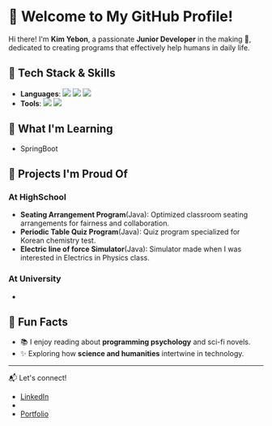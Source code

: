 
<!--
**kyb65/kyb65** is a ✨ _special_ ✨ repository because its `README.md` (this file) appears on your GitHub profile.

Here are some ideas to get you started:

- 🔭 I’m currently working on ...
- 🌱 I’m currently learning ...
- 👯 I’m looking to collaborate on ...
- 🤔 I’m looking for help with ...
- 💬 Ask me about ...
- 📫 How to reach me: ...
- 😄 Pronouns: ...
- ⚡ Fun fact: ...
-->

# 🌟 Welcome to My GitHub Profile!

Hi there! I'm **Kim Yebon**, a passionate **Junior Developer** in the making 🤖, dedicated to creating programs that effectively help humans in daily life.

## 🔧 Tech Stack & Skills
- **Languages**: 
<img src="https://img.shields.io/badge/Java-007396?style=flat-square&logo=OpenJDK&logoColor=white"> <img src="https://img.shields.io/badge/C-A8B9CC?style=flat-square&logo=c&logoColor=white"> <img src="https://img.shields.io/badge/Python-3776AB?style=flat-square&logo=Python&logoColor=white">
- **Tools**: <img src="https://img.shields.io/badge/Git-F05032?style=flat-square&logo=Git&logoColor=white"> <img src="https://img.shields.io/badge/Arduino-00878F?style=flat-square&logo=Arduino&logoColor=white">

## 🌱 What I'm Learning
- SpringBoot 

## 🚀 Projects I'm Proud Of
### At HighSchool
- **Seating Arrangement Program**(Java): Optimized classroom seating arrangements for fairness and collaboration.
- **Periodic Table Quiz Program**(Java): Quiz program specialized for Korean chemistry test.
- **Electric line of force Simulator**(Java): Simulator made when I was interested in Electrics in Physics class.
### At University
- 

## 🌟 Fun Facts
- 📚 I enjoy reading about **programming psychology** and sci-fi novels.  
- ✨ Exploring how **science and humanities** intertwine in technology.  

---

📬 Let's connect!  
- [LinkedIn](https://www.linkedin.com/in/your-profile)  
- [](https://yourblog.com)  
- [Portfolio](https://yourportfolio.com)
